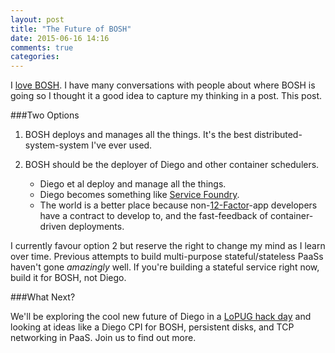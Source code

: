 ```yaml
---
layout: post
title: "The Future of BOSH"
date: 2015-06-16 14:16
comments: true
categories: 
---
```

I [love BOSH](http://blog.hatofmonkeys.com/blog/2014/03/15/configuration-management-isnt-stupid/). I have many conversations with people about where BOSH is going so I thought it a good idea to capture my thinking in a post. This post.

###Two Options

1. BOSH deploys and manages all the things. It's the best distributed-system-system I've ever used.

2. BOSH should be the deployer of Diego and other container schedulers.
    - Diego et al deploy and manage all the things.
    - Diego becomes something like [Service Foundry](http://blog.hatofmonkeys.com/blog/2015/01/02/service-foundry/).
    - The world is a better place because non-[12-Factor](http://12factor.net/)-app developers have a contract to develop to, and the fast-feedback of container-driven deployments.

I currently favour option 2 but reserve the right to change my mind as I learn over time. Previous attempts to build multi-purpose stateful/stateless PaaSs haven't gone *amazingly* well. If you're building a stateful service right now, build it for BOSH, not Diego.

###What Next?

We'll be exploring the cool new future of Diego in a [LoPUG hack day](http://www.meetup.com/London-PaaS-User-Group-LOPUG/events/222965597/) and looking at ideas like a Diego CPI for BOSH, persistent disks, and TCP networking in PaaS. Join us to find out more.
